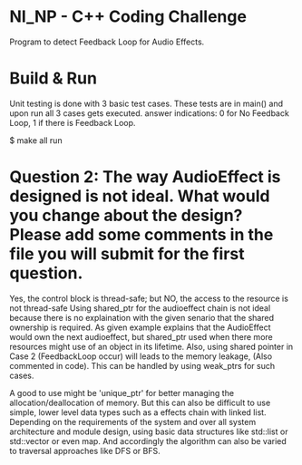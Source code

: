 # NI_NP - C++ Coding Challenge
Program to detect Feedback Loop for Audio Effects.

# Build & Run 
Unit testing is done with 3 basic test cases.
These tests are in main() and upon run all 3 cases gets executed.
answer indications: 0 for No Feedback Loop, 1 if there is Feedback Loop.

$ make all run

# Question 2: The way AudioEffect is designed is not ideal. What would you change about the design? Please add some comments in the file you will submit for the first question.
Yes, the control block is thread-safe; but NO, the access to the resource is not thread-safe
Using shared_ptr for the audioeffect chain is not ideal because there is no explaination with the given senario that the shared ownership is required. As given example explains that the AudioEffect would own the next audioeffect, but shared_ptr used when there more resources might use of an object in its lifetime. 
Also, using shared pointer in Case 2 (FeedbackLoop occur) will leads to the memory leakage, (Also commented in code). 
This can be handled by using weak_ptrs for such cases.

A good to use might be 'unique_ptr' for better managing the allocation/deallocation of memory. But this can also be difficult to use simple, lower level data types such as a effects chain with linked list. Depending on the requirements of the system and over all system architecture and module design, using basic data structures like std::list or std::vector or even map. And accordingly the algorithm can also be varied to traversal approaches like DFS or BFS.
